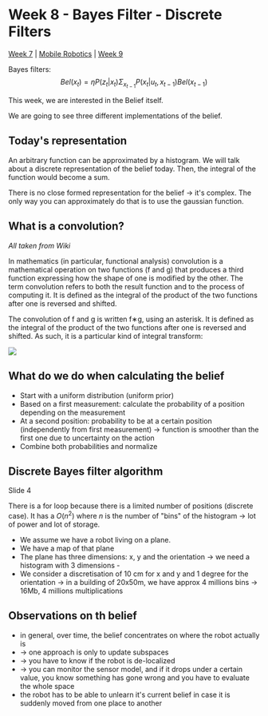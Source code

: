 # Week 8 - Bayes Filter - Discrete Filters

[Week 7](../w7/probabilistic-motion-models.md) | [Mobile Robotics](../mobileRobotics.md) | [Week 9]()

Bayes filters:
$$Bel(x_t) = \eta P(z_t| x_t) \Sigma_{x_{t-1}} P(x_t|u_t, x_{t-1}) Bel(x_{t-1})$$

This week, we are interested in the Belief itself.

We are going to see three different implementations of the belief.

## Today's representation

An arbitrary function can be approximated by a histogram. We will talk about a discrete representation of the belief today. Then, the integral of the function would become a sum. 

There is no close formed representation for the belief -> it's complex. The only way you can approximately do that is to use the gaussian function.

## What is a convolution?

*All taken from Wiki*

In mathematics (in particular, functional analysis) convolution is a mathematical operation on two functions (f and g) that produces a third function expressing how the shape of one is modified by the other. The term convolution refers to both the result function and to the process of computing it. It is defined as the integral of the product of the two functions after one is reversed and shifted.

The convolution of f and g is written f∗g, using an asterisk. It is defined as the integral of the product of the two functions after one is reversed and shifted. As such, it is a particular kind of integral transform:

<img src="https://tex.cheminfo.org/?tex=(f*g)(t)%5Ctriangleq%20%5Cint%20_%7B-%5Cinfty%20%7D%5E%7B%5Cinfty%20%7D%20f(%5Ctau%20)g(t-%5Ctau%20)d%5Ctau%0A"/>

## What do we do when calculating the belief

- Start with a uniform distribution (uniform prior)
- Based on a first measurement: calculate the probability of a position depending on the measurement
- At a second position: probability to be at a certain position (independently from first measurement) -> function is smoother than the first one due to uncertainty on the action
- Combine both probabilities and normalize

## Discrete Bayes filter algorithm 

Slide 4

There is a for loop because there is a limited number of positions (discrete case). It has a $O(n^2)$ where $n$ is the number of "bins" of the histogram -> lot of power and lot of storage.

- We assume we have a robot living on a plane.
- We have a map of that plane
- The plane has three dimensions: x, y and the orientation -> we need a histogram with 3 dimensions - 
- We consider a discretisation of 10 cm for x and y and 1 degree for the orientation -> in a building of 20x50m, we have approx 4 millions bins -> 16Mb, 4 millions multiplications

## Observations on th belief

- in general, over time, the belief concentrates on where the robot actually is 
- -> one approach is only to update subspaces 
- -> you have to know if the robot is de-localized
- -> you can monitor the sensor model, and if it drops under a certain value, you know something has gone wrong and you have to evaluate the whole space
- the robot has to be able to unlearn it's current belief in case it is suddenly moved from one place to another